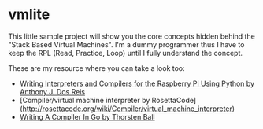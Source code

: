 # vmlite

This little sample project will show you the core concepts hidden behind the "Stack Based Virtual Machines". I'm a dummy programmer thus I have to keep the RPL (Read, Practice, Loop)
until I fully understand the concept. 

These are my resource where you can take a look too:

- [Writing Interpreters and Compilers for the Raspberry Pi Using Python by Anthony J. Dos Reis](https://amz.run/4ipU)
- [Compiler/virtual machine interpreter by RosettaCode] (http://rosettacode.org/wiki/Compiler/virtual_machine_interpreter)
- [Writing A Compiler In Go by Thorsten Ball](https://amz.run/4ipX)
